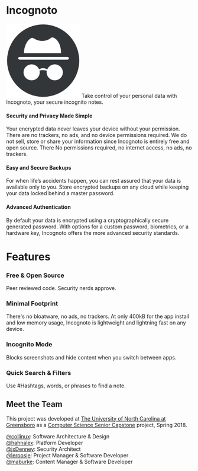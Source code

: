 # Incognoto
<img src="https://github.com/Collinux/incognoto/blob/master/images/incognoto.png?raw=true" width="200">
Take control of your personal data with Incognoto, your secure incognito notes.

#### Security and Privacy Made Simple
Your encrypted data never leaves your device without your permission. There are no trackers, no ads, and no device permissions required. We do not sell, store or share your information since Incognoto is entirely free and open source.
There No permissions required, no internet access, no ads, no trackers. 

#### Easy and Secure Backups 
For when life’s accidents happen, you can rest assured that your data is available only to you. 
Store encrypted backups on any cloud while keeping your data locked behind a master password.

#### Advanced Authentication
By default your data is encrypted using a cryptographically secure generated password. With options for a custom password, biometrics, or a hardware key, Incognoto offers the more advanced security standards.

# Features
### Free & Open Source
   Peer reviewed code. Security nerds approve.
### Minimal Footprint
   There's no bloatware, no ads, no trackers. At only 400kB for the app install and low memory usage, Incognoto is lightweight and lightning fast on any device.
### Incognito Mode
   Blocks screenshots and hide content when you switch between apps.
### Quick Search & Filters
   Use #Hashtags, words, or phrases to find a note.

## Meet the Team
This project was developed at [The University of North Carolina at Greensboro](https://www.uncg.edu/) as a [Computer Science Senior Capstone](https://www.uncg.edu/cmp/) project, Spring 2018.

<a href="https://github.com/collinux">@collinux</a>: Software Architecture & Design</br>
<a href="https://github.com/hahnalex">@hahnalex</a>: Platform Developer</br>
<a href="https://github.com/jxDenney">@jxDenney</a>: Security Architect</br>
<a href="https://github.com/leroosje">@leroosje</a>: Project Manager & Software Developer</br>
<a href="https://github.com/maburke">@maburke</a>: Content Manager & Software Developer</br>
